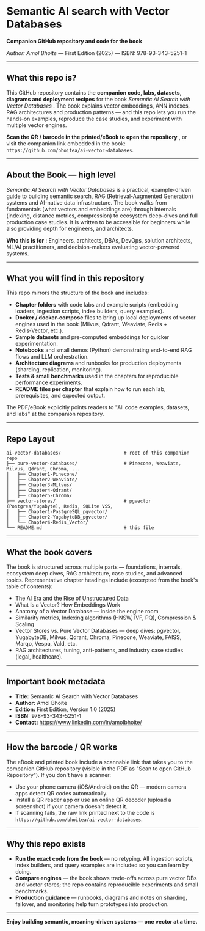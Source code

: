 # **Semantic AI search with Vector Databases**

**Companion GitHub repository and code for the book**

*Author: Amol Bhoite* — First Edition (2025) — ISBN: 978-93-343-5251-1

---

## What this repo is?

This GitHub repository contains the **companion code, labs, datasets, diagrams and deployment recipes** for the book  *Semantic AI Search with Vector Databases* . The book explains vector embeddings, ANN indexes, RAG architectures and production patterns — and this repo lets you run the hands‑on examples, reproduce the case studies, and experiment with multiple vector engines.

**Scan the QR / barcode in the printed/eBook to open the repository** , or visit the companion link embedded in the book: `https://github.com/bhoitea/ai-vector-databases`.

---

## About the Book — high level

*Semantic AI Search with Vector Databases* is a practical, example-driven guide to building semantic search, RAG (Retrieval-Augmented Generation) systems and AI-native data infrastructure. The book walks from fundamentals (what vectors and embeddings are) through internals (indexing, distance metrics, compression) to ecosystem deep-dives and full production case studies. It is written to be accessible for beginners while also providing depth for engineers, and architects.

**Who this is for** : Engineers, architects, DBAs, DevOps, solution architects, ML/AI practitioners, and decision-makers evaluating vector-powered systems.

---

## What you will find in this repository

This repo mirrors the structure of the book and includes:

* **Chapter folders** with code labs and example scripts (embedding loaders, ingestion scripts, index builders, query examples).
* **Docker / docker-compose** files to bring up local deployments of vector engines used in the book (Milvus, Qdrant, Weaviate, Redis + Redis‑Vector, etc.).
* **Sample datasets** and pre-computed embeddings for quicker experimentation.
* **Notebooks** and small demos (Python) demonstrating end-to-end RAG flows and LLM orchestration.
* **Architecture diagrams** and runbooks for production deployments (sharding, replication, monitoring).
* **Tests & small benchmarks** used in the chapters for reproducible performance experiments.
* **README files per chapter** that explain how to run each lab, prerequisites, and expected output.

The PDF/eBook explicitly points readers to "All code examples, datasets, and labs" at the companion repository.

---

## Repo Layout

```warp-runnable-command
ai-vector-databases/                       # root of this companion repo
├── pure-vector-databases/                 # Pinecone, Weaviate, Milvus, Qdrant, Chroma, ...
│   ├── Chapter1-Pinecone/
│   ├── Chapter2-Weaviate/
│   ├── Chapter3-Milvus/
│   ├── Chapter4-Qdrant/
│   ├── Chapter5-Chroma/
├── vector-stores/                         # pgvector (Postgres/Yugabyte), Redis, SQLite VSS, 
│   ├── Chapter1-PostgreSQL_pgvector/
│   ├── Chapter2-YugabyteDB_pgvector/
│   └── Chapter4-Redis_Vector/
└── README.md                              # this file
```

---

## What the book covers

The book is structured across multiple parts — foundations, internals, ecosystem deep dives, RAG architecture, case studies, and advanced topics. Representative chapter headings include (excerpted from the book's table of contents):

* The AI Era and the Rise of Unstructured Data
* What Is a Vector? How Embeddings Work
* Anatomy of a Vector Database — inside the engine room
* Similarity metrics, Indexing algorithms (HNSW, IVF, PQ), Compression & Scaling
* Vector Stores vs. Pure Vector Databases — deep dives: pgvector, YugabyteDB, Milvus, Qdrant, Chroma, Pinecone, Weaviate, FAISS, Marqo, Vespa, Vald, etc.
* RAG architectures, tuning, anti-patterns, and industry case studies (legal, healthcare).

---

## Important book metadata

* **Title:** Semantic AI Search with Vector Databases
* **Author:** Amol Bhoite
* **Edition:** First Edition, Version 1.0 (2025)
* **ISBN:** 978-93-343-5251-1
* **Contact:** https://www.linkedin.com/in/amolbhoite/

---

## How the barcode / QR works

The eBook and printed book include a scannable link that takes you to the companion GitHub repository (visible in the PDF as "Scan to open GitHub Repository"). If you don't have a scanner:

* Use your phone camera (iOS/Android) on the QR — modern camera apps detect QR codes automatically.
* Install a QR reader app or use an online QR decoder (upload a screenshot) if your camera doesn't detect it.
* If scanning fails, the raw link printed next to the code is `https://github.com/bhoitea/ai-vector-databases`.

---

## Why this repo exists

* **Run the exact code from the book** — no retyping. All ingestion scripts, index builders, and query examples are included so you can learn by doing.
* **Compare engines** — the book shows trade-offs across pure vector DBs and vector stores; the repo contains reproducible experiments and small benchmarks.
* **Production guidance** — runbooks, diagrams and notes on sharding, failover, and monitoring help turn prototypes into production.

---

**Enjoy building semantic, meaning-driven systems — one vector at a time.**
